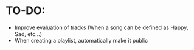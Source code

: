 # TO-DO:
- Improve evaluation of tracks (When a song can be defined as Happy, Sad, etc...)
- When creating a playlist, automatically make it public
